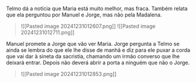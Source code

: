 Telmo dá a notícia que Maria está muito melhor, mas fraca. Também relata que ela perguntou por Manuel e Jorge, mas não pela Madalena.
>![[Pasted image 20241231012607.png]]
>![[Pasted image 20241231012711.png]]

Manuel promete a Jorge que vão ver Maria. Jorge pergunta a Telmo se ainda se lembra do que ele lhe disse de manhã e diz para ele puxar a corda que vai dar à sineta da sacristia, chamando um irmão converso que lhe deixará entrar. Depois não deverá abrir a porta a ninguém que não o Jorge.
>![[Pasted image 20241231012853.png]]